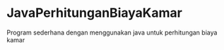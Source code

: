 # JavaPerhitunganBiayaKamar
Program sederhana dengan menggunakan java untuk perhitungan biaya kamar

